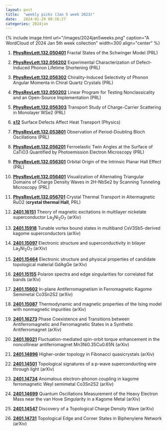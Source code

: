 ```yaml
---
layout: post
title:  "weekly picks (Jan 5 week 2023)"
date:   2024-01-29 00:16:27
categories: 2024jan
---
```



{% include image.html url="/images/2024jan5weeks.png" caption="A WordCloud of 2024 Jan 5th week collection" width=300 align="center" %}



1. **[PhysRevLett.132.050401](https://link.aps.org/doi/10.1103/PhysRevLett.132.050401)** Fractal States of the Schwinger Model (PRL)

1. **[PhysRevLett.132.056202](https://link.aps.org/doi/10.1103/PhysRevLett.132.056202)** Experimental Characterization of Defect-Induced Phonon Lifetime Shortening (PRL)

1. **[PhysRevLett.132.056302](https://link.aps.org/doi/10.1103/PhysRevLett.132.056302)** Chirality-Induced Selectivity of Phonon Angular Momenta in Chiral Quartz Crystals (PRL)

1. **[PhysRevLett.132.050202](https://link.aps.org/doi/10.1103/PhysRevLett.132.050202)** Linear Program for Testing Nonclassicality and an Open-Source Implementation (PRL)

1. **[PhysRevLett.132.056303](https://link.aps.org/doi/10.1103/PhysRevLett.132.056303)** Transport Study of Charge-Carrier Scattering in Monolayer WSe2 (PRL)

1. **[s12](https://physics.aps.org/articles/v17/s12)** Surface Defects Affect Heat Transport (Physics)



1. **[PhysRevLett.132.053801](https://link.aps.org/doi/10.1103/PhysRevLett.132.053801)** Observation of Period-Doubling Bloch Oscillations (PRL)

1. **[PhysRevLett.132.056201](https://link.aps.org/doi/10.1103/PhysRevLett.132.056201)** Ferroelastic Twin Angles at the Surface of CaTiO3 Quantified by Photoemission Electron Microscopy (PRL)

1. **[PhysRevLett.132.056301](https://link.aps.org/doi/10.1103/PhysRevLett.132.056301)** Orbital Origin of the Intrinsic Planar Hall Effect (PRL)

1. **[PhysRevLett.132.056401](https://link.aps.org/doi/10.1103/PhysRevLett.132.056401)** Visualization of Alternating Triangular Domains of Charge Density Waves in 2H-NbSe2 by Scanning Tunneling Microscopy (PRL)

1. **[PhysRevLett.132.056701](https://link.aps.org/doi/10.1103/PhysRevLett.132.056701)** Crystal Thermal Transport in Altermagnetic RuO2 (**crystal thermal Hall**, PRL)



1. **[2401.16151](http://arxiv.org/abs/2401.16151)** Theory of magnetic excitations in multilayer nickelate superconductor La$_{3}$Ni$_{2}$O$_{7}$ (arXiv)

1. **[2401.15918](http://arxiv.org/abs/2401.15918)** Tunable vortex bound states in multiband CsV3Sb5-derived kagome superconductors (arXiv)

1. **[2401.15097](http://arxiv.org/abs/2401.15097)** Electronic structure and superconductivity in bilayer La$_3$Ni$_2$O$_7$ (arXiv)

1. **[2401.15464](http://arxiv.org/abs/2401.15464)** Electronic structure and physical properties of candidate topological material GdAgGe (arXiv)

1. **[2401.15155](http://arxiv.org/abs/2401.15155)** Polaron spectra and edge singularities for correlated flat bands (arXiv)

1. **[2401.15602](http://arxiv.org/abs/2401.15602)** In-plane Antiferromagnetism in Ferromagnetic Kagome Semimetal Co3Sn2S2 (arXiv)

1. **[2401.15087](http://arxiv.org/abs/2401.15087)** Thermodynamic and magnetic properties of the Ising model with nonmagnetic impurities (arXiv)

1. **[2401.16273](http://arxiv.org/abs/2401.16273)** Phase Coexistence and Transitions between Antiferromagnetic and Ferromagnetic States in a Synthetic Antiferromagnet (arXiv)

1. **[2401.16021](http://arxiv.org/abs/2401.16021)** Fluctuation-mediated spin-orbit torque enhancement in the noncollinear antiferromagnet Mn3Ni0.35Cu0.65N (arXiv)




1. **[2401.14896](http://arxiv.org/abs/2401.14896)** Higher-order topology in Fibonacci quasicrystals (arXiv)

1. **[2401.14501](http://arxiv.org/abs/2401.14501)** Topological signatures of a p-wave superconducting wire through light (arXiv)

1. **[2401.14734](http://arxiv.org/abs/2401.14734)** Anomalous electron-phonon coupling in kagome ferromagnetic Weyl semimetal Co3Sn2S2 (arXiv)

1. **[2401.14699](http://arxiv.org/abs/2401.14699)** Quantum Oscillations Measurement of the Heavy Electron Mass near the van Hove Singularity in a Kagome Metal (arXiv)

1. **[2401.14547](http://arxiv.org/abs/2401.14547)** Discovery of a Topological Charge Density Wave (arXiv)

1. **[2401.14731](http://arxiv.org/abs/2401.14731)** Topological Edge and Corner States in Biphenylene Network (arXiv)
